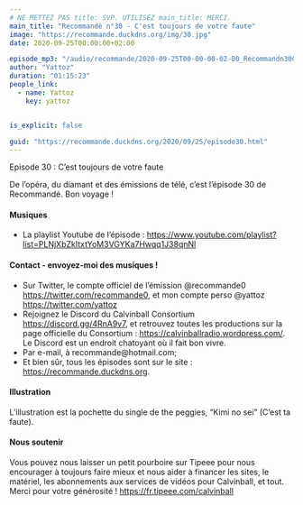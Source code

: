 ```yaml
---
# NE METTEZ PAS title: SVP. UTILISEZ main_title: MERCI.
main_title: "Recommandé n°30 - C'est toujours de votre faute"
image: "https://recommande.duckdns.org/img/30.jpg"
date: 2020-09-25T00:00:00+02:00

episode_mp3: "/audio/recommande/2020-09-25T00-00-00-02-00_Recommandn30Cesttoujoursdevotrefaute.mp3"
author: "Yattoz"
duration: "01:15:23"
people_link: 
  - name: Yattoz
    key: yattoz


is_explicit: false

guid: "https://recommande.duckdns.org/2020/09/25/episode30.html"
---
```


<PodcastHeader/>

<!-- ECRIRE LA DESCRIPTION DE L'EPISODE SOUS CETTE LIGNE -->


 Episode 30 : C’est toujours de votre faute 

<p>De l’opéra, du diamant et des émissions de télé, c’est l’épisode 30 de Recommandé. Bon voyage !</p>

<h4>Musiques</h4>

<ul>
  <li>La playlist Youtube de l’épisode : <a href="https://www.youtube.com/playlist?list=PLNjXbZkItxtYoM3VGYKa7Hwqq1J38qnNl" rel="nofollow">https://www.youtube.com/playlist?list=PLNjXbZkItxtYoM3VGYKa7Hwqq1J38qnNl</a></li>
</ul>

<h4>Contact - envoyez-moi des musiques !</h4>

<ul>
  <li>Sur Twitter, le compte officiel de l’émission @recommande0 <a href="https://twitter.com/recommande0" rel="nofollow">https://twitter.com/recommande0</a>, et mon compte perso @yattoz <a href="https://twitter.com/yattoz" rel="nofollow">https://twitter.com/yattoz</a></li>
  <li>Rejoignez le Discord du Calvinball Consortium <a href="https://discord.gg/4RnA9v7" rel="nofollow">https://discord.gg/4RnA9v7</a>, et retrouvez toutes les productions sur la page officielle du Consortium : <a href="https://calvinballradio.wordpress.com/" rel="nofollow">https://calvinballradio.wordpress.com/</a>. Le Discord est un endroit chatoyant où il fait bon vivre.</li>
  <li>Par e-mail, à recommande@hotmail.com;</li>
  <li>Et bien sûr, tous les épisodes sont sur le site : <a href="https://recommande.duckdns.org" rel="nofollow">https://recommande.duckdns.org</a>.</li>
</ul>

<h4>Illustration</h4>

<p>L’illustration est la pochette du single de the peggies, “Kimi no sei” (C’est ta faute).</p>

<h4>Nous soutenir</h4>

<p>Vous pouvez nous laisser un petit pourboire sur Tipeee pour nous encourager à toujours faire mieux et nous aider à financer les sites, le matériel, les abonnements aux services de vidéos pour Calvinball, et tout. Merci pour votre générosité ! <a href="https://fr.tipeee.com/calvinball" rel="nofollow">https://fr.tipeee.com/calvinball</a></p>



